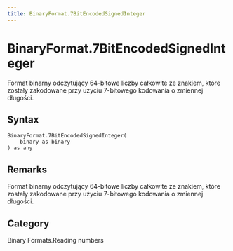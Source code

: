 ```yaml
---
title: BinaryFormat.7BitEncodedSignedInteger
---
```


# BinaryFormat.7BitEncodedSignedInteger


Format binarny odczytujący 64-bitowe liczby całkowite ze znakiem, które zostały zakodowane przy użyciu 7-bitowego kodowania o zmiennej długości.


## Syntax

```powerquery
BinaryFormat.7BitEncodedSignedInteger(
    binary as binary
) as any
```


## Remarks

Format binarny odczytujący 64-bitowe liczby całkowite ze znakiem, które zostały zakodowane przy użyciu 7-bitowego kodowania o zmiennej długości.



## Category
Binary Formats.Reading numbers
